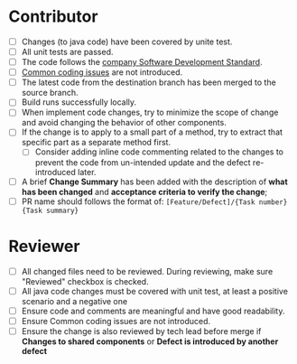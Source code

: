 # Contributor
- [ ] Changes (to java code) have been covered by unite test.
- [ ] All unit tests are passed.
- [ ] The code follows the [company Software Development Standard](https://confluence.kingland.com/display/KPALP/Software+Development+Standard).
- [ ] [Common coding issues](https://confluence.kingland.com/display/~biyan@ksd.kingland.cc/Common+Java+Code+Issues) are not introduced.
- [ ] The latest code from the destination branch has been merged to the source branch.
- [ ] Build runs successfully locally.
- [ ] When implement code changes, try to minimize the scope of change and avoid changing the behavior of other components. 
- [ ] If the change is to apply to a small part of a method, try to extract that specific part as a separate method first. 
  - [ ] Consider adding inline code commenting related to the changes to prevent the code from un-intended update and the defect re-introduced later.
- [ ] A brief **Change Summary** has been added with the description of  **what has been changed** and **acceptance criteria to verify the change**;
- [ ] PR name should follows the format of: `[Feature/Defect]/{Task number} {Task summary} `

# Reviewer
- [ ] All changed files need to be reviewed. During reviewing, make sure "Reviewed" checkbox is checked. 
- [ ] All java code changes must be covered with unit test, at least a positive scenario and a negative one
- [ ] Ensure code and comments are meaningful and have good readability.
- [ ] Ensure Common coding issues are not introduced.
- [ ] Ensure the change is also reviewed by tech lead before merge if **Changes to shared components** or **Defect is introduced by another defect**
